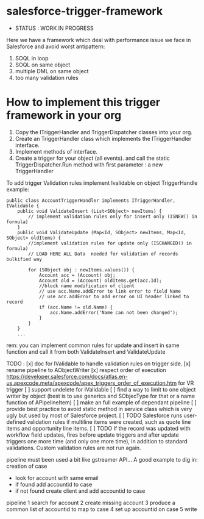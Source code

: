 # salesforce-trigger-framework

* STATUS : WORK IN PROGRESS

<p>Here we have a framework which deal with performance issue we face in Salesforce and avoid worst antipattern:
<ol>
<li>SOQL in loop</li>
<li>SOQL on same object</li>
<li>multiple DML on same object</li>
<li>too many validation rules</li>
</ol>
</p>
<h1>How to implement this trigger framework in your org</h1>
<ol>
	<li>Copy the ITriggerHandler and TriggerDispatcher classes into your org.</li>
	<li>Create an <MyObject>TriggerHandler class which implements the ITriggerHandler interface.</li>
	<li>Implement methods of interface.</li>
	<li>Create a trigger for your object (all events). and call the static TriggerDispatcher.Run method with first parameter : a new TriggerHandler</li>
</ol>

To add trigger Validation rules implement Ivalidable on object TriggerHandle
example:
```
public class AccountTriggerHandler implements ITriggerHandler, IValidable {
    public void ValidateInsert (List<SObject> newItems) {
        // implement validation rules only for insert only (ISNEW() in formula)
    }
    public void ValidateUpdate (Map<Id, SObject> newItems, Map<Id, SObject> oldItems) {
        //implement validation rules for update only (ISCHANGED() in formula)
        // LOAD HERE ALL Data  needed for validation of records bulkified way

        for (SObject obj : newItems.values()) {
            Account acc = (Account) obj;
            Account old = (Account) oldItems.get(acc.Id);
            //block name modification of client
            // use acc.Name.addError to link error to field Name
            // use acc.addError to add error on UI header linked to record
            if (acc.Name != old.Name) {
                acc.Name.addError('Name can not been changed');
            }
        }
    }
    ...
```
rem: you can implement common rules for update and insert in same function and call it from both ValidateInsert and ValidateUpdate

TODO :
[x] doc for IValidable to handle validation rules on trigger side.
[x] rename pipeline to AObjectWriter
[x] respect order of execution https://developer.salesforce.com/docs/atlas.en-us.apexcode.meta/apexcode/apex_triggers_order_of_execution.htm for VR trigger
[ ] support undelete for IValidable
[ ] find a way to limit to one object writer by object (best is to use generics and SObjecType for that or a name function of APipelineItem)
[ ] make an full example of dependant pipeline
[ ] provide best practice to avoid static method in service class which is very ugly but used by most of Salesforce project.
[ ] TODO Salesforce runs user-defined validation rules if multiline items were created, such as quote line items and opportunity line items.
[ ] TODO If the record was updated with workflow field updates, fires before update triggers and after update triggers one more time (and only one more time), in addition to standard validations. Custom validation rules are not run again.

pipeline must been used a bit like gstreamer API...
A good example to dig in:
creation of case
- look for account with same email
- if found add accountid to case
- if not found create client and add accountid to case

pipeline
1 search for account
2 create missing account
3 produce a common list of accountid to map to case
4 set up accountid on case
5 write

